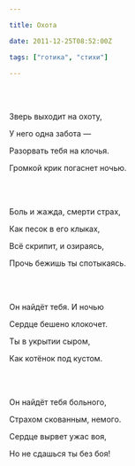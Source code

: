 ```yaml
---

title: Охота

date: 2011-12-25T08:52:00Z

tags: ["готика", "стихи"]

---
```


<br/><br/>

Зверь выходит на охоту,

У него одна забота —

Разорвать тебя на клочья.

Громкой крик погаснет ночью.

<br/><br/>

Боль и жажда, смерти страх,

Как песок в его клыках,

Всё скрипит, и озираясь,

Прочь бежишь ты спотыкаясь.

<br/><br/>

Он найдёт тебя. И ночью

Сердце бешено клокочет.

Ты в укрытии сыром,

Как котёнок под кустом.

<br/><br/>

Он найдёт тебя больного,

Страхом скованным, немого.

Сердце вырвет ужас воя,

Но не сдашься ты без боя!